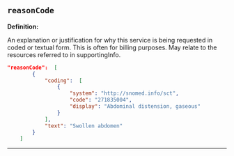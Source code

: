 ## `reasonCode`

<b>Definition:</b><br>

An explanation or justification for why this service is being requested in coded or textual form. This is often for billing purposes. May relate to the resources referred to in supportingInfo.

```json
"reasonCode":  [
        {
            "coding":  [
                {
                    "system": "http://snomed.info/sct",
                    "code": "271835004",
                    "display": "Abdominal distension, gaseous"
                }
            ],
            "text": "Swollen abdomen"
        }
    ]
```

---